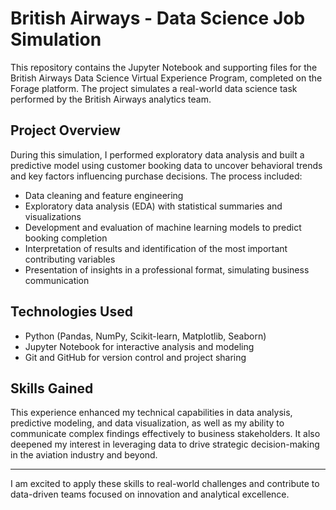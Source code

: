 # British Airways - Data Science Job Simulation

This repository contains the Jupyter Notebook and supporting files for the British Airways Data Science Virtual Experience Program, completed on the Forage platform. The project simulates a real-world data science task performed by the British Airways analytics team.

## Project Overview

During this simulation, I performed exploratory data analysis and built a predictive model using customer booking data to uncover behavioral trends and key factors influencing purchase decisions. The process included:

- Data cleaning and feature engineering
- Exploratory data analysis (EDA) with statistical summaries and visualizations
- Development and evaluation of machine learning models to predict booking completion
- Interpretation of results and identification of the most important contributing variables
- Presentation of insights in a professional format, simulating business communication

## Technologies Used

- Python (Pandas, NumPy, Scikit-learn, Matplotlib, Seaborn)
- Jupyter Notebook for interactive analysis and modeling
- Git and GitHub for version control and project sharing

## Skills Gained

This experience enhanced my technical capabilities in data analysis, predictive modeling, and data visualization, as well as my ability to communicate complex findings effectively to business stakeholders. It also deepened my interest in leveraging data to drive strategic decision-making in the aviation industry and beyond.

---

I am excited to apply these skills to real-world challenges and contribute to data-driven teams focused on innovation and analytical excellence.

